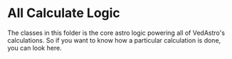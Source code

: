 # All Calculate Logic
The classes in this folder is the core astro logic powering
all of VedAstro's calculations. So if you want to know how
a particular calculation is done, you can look here.